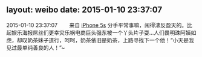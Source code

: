 layout: weibo
date: 2015-01-10 23:37:07
---
<meta name="referrer" content="no-referrer" />

2015-01-10 23:37:07  &nbsp;&nbsp;&nbsp;&nbsp;&nbsp;&nbsp; 来自 <a href="sinaweibo://customweibosource" rel="nofollow">iPhone 5s</a>
分手平常事嘛，闹得沸反盈天的。比起娱乐海报屌丝们更幸灾乐祸电商巨头强东被一个丫头片子耍…人们畏明珠阿姨如虎，却叹奶茶妹子道行，呵呵，奶茶依旧是奶茶，上路寻找下一个他！“小天是我见过最单纯善良的人！”~ ​​​
